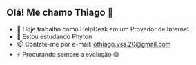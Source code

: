 ## Olá! Me chamo Thiago 👋

- 🔭 Hoje trabalho como HelpDesk em um Provedor de Internet
- 🌱 Estou estudando Phyton
- 📫 Contate-me por e-mail: othiago.vss.20@gmail.com
- ⚡ Procurando sempre a evolução 😄
